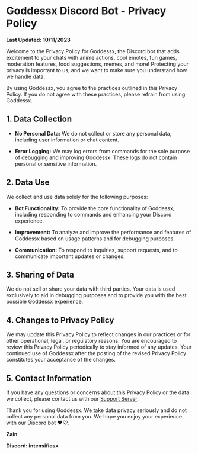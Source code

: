 # Goddessx Discord Bot - Privacy Policy

**Last Updated: 10/11/2023**

Welcome to the Privacy Policy for Goddessx, the Discord bot that adds excitement to your chats with anime actions, cool emotes, fun games, moderation features, food suggestions, memes, 
and more! Protecting your privacy is important to us, and we want to make sure you understand how we handle data.

By using Goddessx, you agree to the practices outlined in this Privacy Policy. If you do not agree with these practices, please refrain from using Goddessx.

## 1. Data Collection

- **No Personal Data:** We do not collect or store any personal data, including user information or chat content.

- **Error Logging:** We may log errors from commands for the sole purpose of debugging and improving Goddessx. These logs do not contain personal or sensitive information.

## 2. Data Use

We collect and use data solely for the following purposes:

- **Bot Functionality:** To provide the core functionality of Goddessx, including responding to commands and enhancing your Discord experience.

- **Improvement:** To analyze and improve the performance and features of Goddessx based on usage patterns and for debugging purposes.

- **Communication:** To respond to inquiries, support requests, and to communicate important updates or changes.

## 3. Sharing of Data

We do not sell or share your data with third parties. Your data is used exclusively to aid in debugging purposes and to provide you with the best possible Goddessx experience.

## 4. Changes to Privacy Policy

We may update this Privacy Policy to reflect changes in our practices or for other operational, legal, or regulatory reasons. You are encouraged to review this Privacy Policy periodically to stay informed of any updates. Your continued use of Goddessx after the posting of the revised Privacy Policy constitutes your acceptance of the changes.

## 5. Contact Information

If you have any questions or concerns about this Privacy Policy or the data we collect, please contact us with our [Support Server](https://discord.gg/SX66TBMY5E).

Thank you for using Goddessx. We take data privacy seriously and do not collect any personal data from you. We hope you enjoy your experience with our Discord bot ♥♡.

**Zain**

**Discord: intensifiesx**
